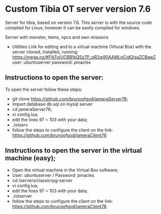 # Custom Tibia OT server version 7.6

Server for tibia, based on version 7.6. This server is with the source code compiled for Linux, however it can be easily compiled for windows.

Server with monster, items, npcs and own missions

- Utilities Link for editing and to a virtual machine (Vitural Box) with the server cloned, installed, running:
https://mega.nz/#F!kToiUCBB!bQ5z7P_pR2w90AAMLnCjdQ!saZCBawZ
user: ubuntuserver
password: pinacles

## Instructions to open the server:

To open the server follow these steps:
- git clone https://github.com/brunoofgod/jameraServer76;
- Import database db.sql on mysql server 
- cd jameraServer76;
- vi config.lua;
- edit the lines 97 ~ 103 with your data;
- ./otserv
- follow the steps to configure the client on the link: https://github.com/brunoofgod/jameraClient76



## Instructions to open the server in the virtual machine (easy);

- Open the virtual machine in the Virtual Box software;
- User: ubuntuserver / Password: pinacles
- cd /servers/classicrpg-server
- vi config.lua;
- edit the lines 97 ~ 103 with your data;
- ./otserver
- follow the steps to configure the client on the link: https://github.com/brunoofgod/jameraClient76
